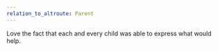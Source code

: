 ```yaml
---
relation_to_altroute: Parent
---
```

Love the fact that each and every child was able to express what would help.